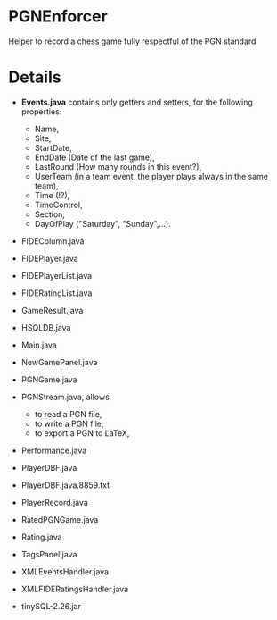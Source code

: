 # PGNEnforcer
Helper to record a chess game fully respectful of the PGN standard

# Details

* **Events.java** contains only getters and setters, for the following properties:
  * Name,
  * Site,
  * StartDate,
  * EndDate (Date of the last game),
  * LastRound (How many rounds in this event?),
  * UserTeam (in a team event, the player plays always in the same team),
  * Time (!?),
  * TimeControl,
  * Section,
  * DayOfPlay ("Saturday", "Sunday",...).


* FIDEColumn.java
* FIDEPlayer.java
* FIDEPlayerList.java
* FIDERatingList.java
* GameResult.java
* HSQLDB.java
* Main.java
* NewGamePanel.java
* PGNGame.java
* PGNStream.java, allows
  * to read a PGN file,
  * to write a PGN file,
  * to export a PGN to LaTeX,
* Performance.java
* PlayerDBF.java
* PlayerDBF.java.8859.txt
* PlayerRecord.java
* RatedPGNGame.java
* Rating.java
* TagsPanel.java
* XMLEventsHandler.java
* XMLFIDERatingsHandler.java
* tinySQL-2.26.jar
